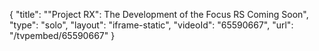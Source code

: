 {
    "title": "\"Project RX\": The Development of the Focus RS Coming Soon",
    "type": "solo",
    "layout": "iframe-static",
    "videoId": "65590667",
    "url": "\/tvpembed\/65590667"
}